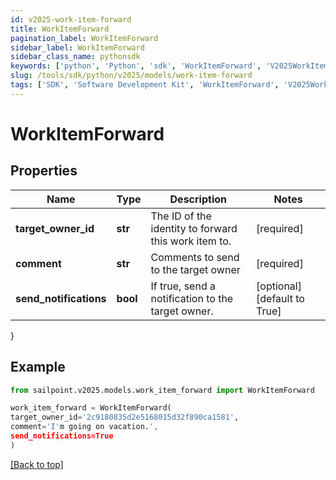 ```yaml
---
id: v2025-work-item-forward
title: WorkItemForward
pagination_label: WorkItemForward
sidebar_label: WorkItemForward
sidebar_class_name: pythonsdk
keywords: ['python', 'Python', 'sdk', 'WorkItemForward', 'V2025WorkItemForward'] 
slug: /tools/sdk/python/v2025/models/work-item-forward
tags: ['SDK', 'Software Development Kit', 'WorkItemForward', 'V2025WorkItemForward']
---
```


# WorkItemForward


## Properties

Name | Type | Description | Notes
------------ | ------------- | ------------- | -------------
**target_owner_id** | **str** | The ID of the identity to forward this work item to. | [required]
**comment** | **str** | Comments to send to the target owner | [required]
**send_notifications** | **bool** | If true, send a notification to the target owner. | [optional] [default to True]
}

## Example

```python
from sailpoint.v2025.models.work_item_forward import WorkItemForward

work_item_forward = WorkItemForward(
target_owner_id='2c9180835d2e5168015d32f890ca1581',
comment='I'm going on vacation.',
send_notifications=True
)

```
[[Back to top]](#) 

